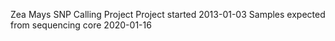 Zea Mays SNP Calling Project
Project started 2013-01-03
Samples expected from sequencing core 2020-01-16
